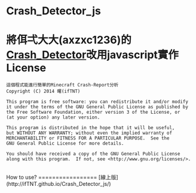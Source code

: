 Crash_Detector_js
=================

將佴弌大大(axzxc1236)的[Crash_Detector](https://github.com/axzxc1236/Crash_Detector)改用javascript實作
<br>
License
=================
    這個程式能進行簡單的Minecraft Crash-Report分析
    Copyright (C) 2014 曙(ifTNT)

    This program is free software: you can redistribute it and/or modify
    it under the terms of the GNU General Public License as published by
    the Free Software Foundation, either version 3 of the License, or
    (at your option) any later version.

    This program is distributed in the hope that it will be useful,
    but WITHOUT ANY WARRANTY; without even the implied warranty of
    MERCHANTABILITY or FITNESS FOR A PARTICULAR PURPOSE.  See the
    GNU General Public License for more details.

    You should have received a copy of the GNU General Public License
    along with this program.  If not, see <http://www.gnu.org/licenses/>.
<br>
How to use?
=================
[線上版](http://ifTNT.github.io/Crash_Detector_js/)